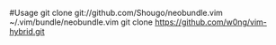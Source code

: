#Usage
git clone git://github.com/Shougo/neobundle.vim ~/.vim/bundle/neobundle.vim
git clone https://github.com/w0ng/vim-hybrid.git
